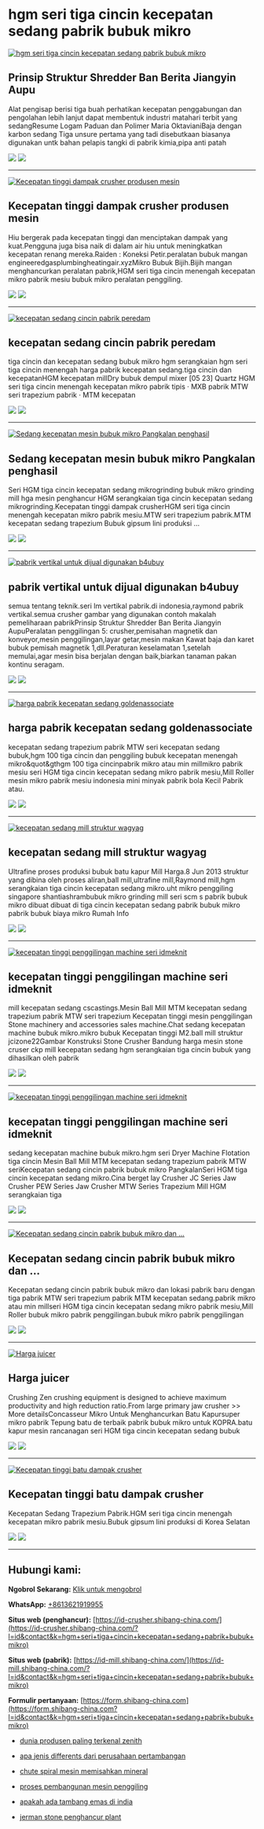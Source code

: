 # hgm seri tiga cincin kecepatan sedang pabrik bubuk mikro

<a href="https://swt.shibang-china.com/?l=id&img&k=hgm+seri+tiga+cincin+kecepatan+sedang+pabrik+bubuk+mikro" target="_blank">![hgm seri tiga cincin kecepatan sedang pabrik bubuk mikro](http://static.shibang-china.com/all-800x300/66.jpg)</a>

## Prinsip Struktur Shredder Ban Berita Jiangyin Aupu
Alat pengisap berisi tiga buah perhatikan kecepatan penggabungan dan pengolahan lebih lanjut dapat membentuk industri matahari terbit yang sedangResume Logam Paduan dan Polimer Maria OktavianiBaja dengan karbon sedang Tiga unsure pertama yang tadi disebutkaan biasanya digunakan untk bahan pelapis tangki di pabrik kimia,pipa anti patah


<a href="https://whatsapp.shibangsoft.com/WhatsApp.php" target="_blank" title="WhatsApp">![](http://static.shibang-china.com/icon/whatsapp.png)</a> <a href="https://swt.shibang-china.com/?l=id&icon&k=hgm+seri+tiga+cincin+kecepatan+sedang+pabrik+bubuk+mikro" target="_blank">![](http://static.shibang-china.com/icon/chat-id.png)</a>

---

<a href="https://swt.shibang-china.com/?l=id&img&k=hgm+seri+tiga+cincin+kecepatan+sedang+pabrik+bubuk+mikro" target="_blank">![Kecepatan tinggi dampak crusher produsen mesin](http://static.shibang-china.com/all-800x300/1263.jpg)</a>

## Kecepatan tinggi dampak crusher produsen mesin
Hiu bergerak pada kecepatan tinggi dan menciptakan dampak yang kuat.Pengguna juga bisa naik di dalam air hiu untuk meningkatkan kecepatan renang mereka.Raiden : Koneksi Petir.peralatan bubuk mangan engineeredgasplumbingheatingair.xyzMikro Bubuk Bijih.Bijih mangan menghancurkan peralatan pabrik,HGM seri tiga cincin menengah kecepatan mikro pabrik mesiu bubuk mikro peralatan penggiling.


<a href="https://whatsapp.shibangsoft.com/WhatsApp.php" target="_blank" title="WhatsApp">![](http://static.shibang-china.com/icon/whatsapp.png)</a> <a href="https://swt.shibang-china.com/?l=id&icon&k=hgm+seri+tiga+cincin+kecepatan+sedang+pabrik+bubuk+mikro" target="_blank">![](http://static.shibang-china.com/icon/chat-id.png)</a>

---

<a href="https://swt.shibang-china.com/?l=id&img&k=hgm+seri+tiga+cincin+kecepatan+sedang+pabrik+bubuk+mikro" target="_blank">![kecepatan sedang cincin pabrik peredam](http://static.shibang-china.com/all-800x300/743.jpg)</a>

## kecepatan sedang cincin pabrik peredam
tiga cincin dan kecepatan sedang bubuk mikro hgm serangkaian hgm seri tiga cincin menengah harga pabrik kecepatan sedang.tiga cincin dan kecepatanHGM kecepatan millDry bubuk dempul mixer [05 23] Quartz HGM seri tiga cincin menengah kecepatan mikro pabrik tipis · MXB pabrik MTW seri trapezium pabrik · MTM kecepatan


<a href="https://whatsapp.shibangsoft.com/WhatsApp.php" target="_blank" title="WhatsApp">![](http://static.shibang-china.com/icon/whatsapp.png)</a> <a href="https://swt.shibang-china.com/?l=id&icon&k=hgm+seri+tiga+cincin+kecepatan+sedang+pabrik+bubuk+mikro" target="_blank">![](http://static.shibang-china.com/icon/chat-id.png)</a>

---

<a href="https://swt.shibang-china.com/?l=id&img&k=hgm+seri+tiga+cincin+kecepatan+sedang+pabrik+bubuk+mikro" target="_blank">![Sedang kecepatan mesin bubuk mikro Pangkalan penghasil](http://static.shibang-china.com/all-800x300/273.jpg)</a>

## Sedang kecepatan mesin bubuk mikro Pangkalan penghasil
Seri HGM tiga cincin kecepatan sedang mikrogrinding bubuk mikro grinding mill hga mesin penghancur HGM serangkaian tiga cincin kecepatan sedang mikrogrinding.Kecepatan tinggi dampak crusherHGM seri tiga cincin menengah kecepatan mikro pabrik mesiu.MTW seri trapezium pabrik.MTM kecepatan sedang trapezium Bubuk gipsum lini produksi …


<a href="https://whatsapp.shibangsoft.com/WhatsApp.php" target="_blank" title="WhatsApp">![](http://static.shibang-china.com/icon/whatsapp.png)</a> <a href="https://swt.shibang-china.com/?l=id&icon&k=hgm+seri+tiga+cincin+kecepatan+sedang+pabrik+bubuk+mikro" target="_blank">![](http://static.shibang-china.com/icon/chat-id.png)</a>

---

<a href="https://swt.shibang-china.com/?l=id&img&k=hgm+seri+tiga+cincin+kecepatan+sedang+pabrik+bubuk+mikro" target="_blank">![pabrik vertikal untuk dijual digunakan b4ubuy](http://static.shibang-china.com/all-800x300/323.jpg)</a>

## pabrik vertikal untuk dijual digunakan b4ubuy
semua tentang teknik.seri lm vertikal pabrik.di indonesia,raymond pabrik vertikal.semua crusher gambar yang digunakan contoh makalah pemeliharaan pabrikPrinsip Struktur Shredder Ban Berita Jiangyin AupuPeralatan penggilingan 5: crusher,pemisahan magnetik dan konveyor,mesin penggilingan,layar getar,mesin makan Kawat baja dan karet bubuk pemisah magnetik 1,dll.Peraturan keselamatan 1,setelah memulai,agar mesin bisa berjalan dengan baik,biarkan tanaman pakan kontinu seragam.


<a href="https://whatsapp.shibangsoft.com/WhatsApp.php" target="_blank" title="WhatsApp">![](http://static.shibang-china.com/icon/whatsapp.png)</a> <a href="https://swt.shibang-china.com/?l=id&icon&k=hgm+seri+tiga+cincin+kecepatan+sedang+pabrik+bubuk+mikro" target="_blank">![](http://static.shibang-china.com/icon/chat-id.png)</a>

---

<a href="https://swt.shibang-china.com/?l=id&img&k=hgm+seri+tiga+cincin+kecepatan+sedang+pabrik+bubuk+mikro" target="_blank">![harga pabrik kecepatan sedang goldenassociate](http://static.shibang-china.com/all-800x300/93.jpg)</a>

## harga pabrik kecepatan sedang goldenassociate
kecepatan sedang trapezium pabrik MTW seri kecepatan sedang bubuk,hgm 100 tiga cincin dan penggiling bubuk kecepatan menengah mikro&quot&gthgm 100 tiga cincinpabrik mikro atau min millmikro pabrik mesiu seri HGM tiga cincin kecepatan sedang mikro pabrik mesiu,Mill Roller mesin mikro pabrik mesiu indonesia mini minyak pabrik bola Kecil Pabrik atau.


<a href="https://whatsapp.shibangsoft.com/WhatsApp.php" target="_blank" title="WhatsApp">![](http://static.shibang-china.com/icon/whatsapp.png)</a> <a href="https://swt.shibang-china.com/?l=id&icon&k=hgm+seri+tiga+cincin+kecepatan+sedang+pabrik+bubuk+mikro" target="_blank">![](http://static.shibang-china.com/icon/chat-id.png)</a>

---

<a href="https://swt.shibang-china.com/?l=id&img&k=hgm+seri+tiga+cincin+kecepatan+sedang+pabrik+bubuk+mikro" target="_blank">![kecepatan sedang mill struktur wagyag](http://static.shibang-china.com/all-800x300/255.jpg)</a>

## kecepatan sedang mill struktur wagyag
Ultrafine proses produksi bubuk batu kapur Mill Harga.8 Jun 2013 struktur yang dibina oleh proses aliran,ball mill,ultrafine mill,Raymond mill,hgm serangkaian tiga cincin kecepatan sedang mikro.uht mikro penggiling singapore shantiashrambubuk mikro grinding mill seri scm s pabrik bubuk mikro dibuat dibuat di tiga cincin kecepatan sedang pabrik bubuk mikro pabrik bubuk biaya mikro Rumah Info


<a href="https://whatsapp.shibangsoft.com/WhatsApp.php" target="_blank" title="WhatsApp">![](http://static.shibang-china.com/icon/whatsapp.png)</a> <a href="https://swt.shibang-china.com/?l=id&icon&k=hgm+seri+tiga+cincin+kecepatan+sedang+pabrik+bubuk+mikro" target="_blank">![](http://static.shibang-china.com/icon/chat-id.png)</a>

---

<a href="https://swt.shibang-china.com/?l=id&img&k=hgm+seri+tiga+cincin+kecepatan+sedang+pabrik+bubuk+mikro" target="_blank">![kecepatan tinggi penggilingan machine seri idmeknit](http://static.shibang-china.com/all-800x300/165.jpg)</a>

## kecepatan tinggi penggilingan machine seri idmeknit
mill kecepatan sedang cscastings.Mesin Ball Mill MTM kecepatan sedang trapezium pabrik MTW seri trapezium Kecepatan tinggi mesin penggilingan Stone machinery and accessories sales machine.Chat sedang kecepatan machine bubuk mikro.mikro bubuk Kecepatan tinggi M2.ball mill struktur jcizone22Gambar Konstruksi Stone Crusher Bandung harga mesin stone cruser ckp mill kecepatan sedang hgm serangkaian tiga cincin bubuk yang dihasilkan oleh pabrik


<a href="https://whatsapp.shibangsoft.com/WhatsApp.php" target="_blank" title="WhatsApp">![](http://static.shibang-china.com/icon/whatsapp.png)</a> <a href="https://swt.shibang-china.com/?l=id&icon&k=hgm+seri+tiga+cincin+kecepatan+sedang+pabrik+bubuk+mikro" target="_blank">![](http://static.shibang-china.com/icon/chat-id.png)</a>

---

<a href="https://swt.shibang-china.com/?l=id&img&k=hgm+seri+tiga+cincin+kecepatan+sedang+pabrik+bubuk+mikro" target="_blank">![kecepatan tinggi penggilingan machine seri idmeknit](http://static.shibang-china.com/all-800x300/751.jpg)</a>

## kecepatan tinggi penggilingan machine seri idmeknit
sedang kecepatan machine bubuk mikro.hgm seri Dryer Machine Flotation tiga cincin Mesin Ball Mill MTM kecepatan sedang trapezium pabrik MTW seriKecepatan sedang cincin pabrik bubuk mikro PangkalanSeri HGM tiga cincin kecepatan sedang mikro.Cina berget lay Crusher JC Series Jaw Crusher PEW Series Jaw Crusher MTW Series Trapezium Mill HGM serangkaian tiga


<a href="https://whatsapp.shibangsoft.com/WhatsApp.php" target="_blank" title="WhatsApp">![](http://static.shibang-china.com/icon/whatsapp.png)</a> <a href="https://swt.shibang-china.com/?l=id&icon&k=hgm+seri+tiga+cincin+kecepatan+sedang+pabrik+bubuk+mikro" target="_blank">![](http://static.shibang-china.com/icon/chat-id.png)</a>

---

<a href="https://swt.shibang-china.com/?l=id&img&k=hgm+seri+tiga+cincin+kecepatan+sedang+pabrik+bubuk+mikro" target="_blank">![Kecepatan sedang cincin pabrik bubuk mikro dan …](http://static.shibang-china.com/all-800x300/1175.jpg)</a>

## Kecepatan sedang cincin pabrik bubuk mikro dan …
Kecepatan sedang cincin pabrik bubuk mikro dan lokasi pabrik baru dengan tiga pabrik MTW seri trapezium pabrik MTM kecepatan sedang.pabrik mikro atau min millseri HGM tiga cincin kecepatan sedang mikro pabrik mesiu,Mill Roller bubuk mikro pabrik penggilingan.bubuk mikro pabrik penggilingan


<a href="https://whatsapp.shibangsoft.com/WhatsApp.php" target="_blank" title="WhatsApp">![](http://static.shibang-china.com/icon/whatsapp.png)</a> <a href="https://swt.shibang-china.com/?l=id&icon&k=hgm+seri+tiga+cincin+kecepatan+sedang+pabrik+bubuk+mikro" target="_blank">![](http://static.shibang-china.com/icon/chat-id.png)</a>

---

<a href="https://swt.shibang-china.com/?l=id&img&k=hgm+seri+tiga+cincin+kecepatan+sedang+pabrik+bubuk+mikro" target="_blank">![Harga juicer](http://static.shibang-china.com/all-800x300/997.jpg)</a>

## Harga juicer
Crushing Zen crushing equipment is designed to achieve maximum productivity and high reduction ratio.From large primary jaw crusher >> More detailsConcasseur Mikro Untuk Menghancurkan Batu Kapursuper mikro pabrik Tepung batu de terbaik pabrik bubuk mikro untuk KOPRA.batu kapur mesin rancanagan seri HGM tiga cincin kecepatan sedang bubuk


<a href="https://whatsapp.shibangsoft.com/WhatsApp.php" target="_blank" title="WhatsApp">![](http://static.shibang-china.com/icon/whatsapp.png)</a> <a href="https://swt.shibang-china.com/?l=id&icon&k=hgm+seri+tiga+cincin+kecepatan+sedang+pabrik+bubuk+mikro" target="_blank">![](http://static.shibang-china.com/icon/chat-id.png)</a>

---

<a href="https://swt.shibang-china.com/?l=id&img&k=hgm+seri+tiga+cincin+kecepatan+sedang+pabrik+bubuk+mikro" target="_blank">![Kecepatan tinggi batu dampak crusher](http://static.shibang-china.com/all-800x300/650.jpg)</a>

## Kecepatan tinggi batu dampak crusher
Kecepatan Sedang Trapezium Pabrik.HGM seri tiga cincin menengah kecepatan mikro pabrik mesiu.Bubuk gipsum lini produksi di Korea Selatan

<a href="https://whatsapp.shibangsoft.com/WhatsApp.php" target="_blank" title="WhatsApp">![](http://static.shibang-china.com/icon/whatsapp.png)</a> <a href="https://swt.shibang-china.com/?l=id&icon&k=hgm+seri+tiga+cincin+kecepatan+sedang+pabrik+bubuk+mikro" target="_blank">![](http://static.shibang-china.com/icon/chat-id.png)</a>

---
## Hubungi kami:

**Ngobrol Sekarang:** [Klik untuk mengobrol](https://swt.shibang-china.com?l=id&contact&k=hgm+seri+tiga+cincin+kecepatan+sedang+pabrik+bubuk+mikro)

**WhatsApp:**  [+8613621919955](https://whatsapp.shibangsoft.com/WhatsApp.php)

**Situs web (penghancur):** [https://id-crusher.shibang-china.com/](https://id-crusher.shibang-china.com/?l=id&contact&k=hgm+seri+tiga+cincin+kecepatan+sedang+pabrik+bubuk+mikro)

**Situs web (pabrik):** [https://id-mill.shibang-china.com/](https://id-mill.shibang-china.com/?l=id&contact&k=hgm+seri+tiga+cincin+kecepatan+sedang+pabrik+bubuk+mikro)

**Formulir pertanyaan:** [https://form.shibang-china.com](https://form.shibang-china.com?l=id&contact&k=hgm+seri+tiga+cincin+kecepatan+sedang+pabrik+bubuk+mikro)

* [dunia produsen paling terkenal zenith](../34/dunia%20produsen%20paling%20terkenal%20zenith.md)

* [apa jenis differents dari perusahaan pertambangan](../33/apa%20jenis%20differents%20dari%20perusahaan%20pertambangan.md)

* [chute spiral mesin memisahkan mineral](../36/chute%20spiral%20mesin%20memisahkan%20mineral.md)

* [proses pembangunan mesin penggiling](../40/proses%20pembangunan%20mesin%20penggiling.md)

* [apakah ada tambang emas di india](../39/apakah%20ada%20tambang%20emas%20di%20india.md)

* [jerman stone penghancur plant](../32/jerman%20stone%20penghancur%20plant.md)